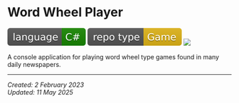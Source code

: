 # Word Wheel Player

<a href="https://docs.microsoft.com/en-us/dotnet/csharp/"><img src="https://raw.githubusercontent.com/Wycott/RepositoryResources/main/Graphics/language-csharp.svg" title="Language C#" alt="Language C#"></a>
<a href="https://github.com/Wycott/RepositoryResources/blob/main/REPOTYPE.md"><img src="https://raw.githubusercontent.com/Wycott/RepositoryResources/main/Graphics/repo%20type-Game-yellow.svg" title="Game" alt="Game"></a>
<img src="https://img.shields.io/badge/.NET_Core-9-red">

A console application for playing word wheel type games found in many daily newspapers.

---

*Created: 2 February 2023*  
*Updated: 11 May 2025*
